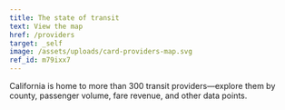 ```yaml
---
title: The state of transit
text: View the map
href: /providers
target: _self
image: /assets/uploads/card-providers-map.svg
ref_id: m79ixx7
---
```

California is home to more than 300 transit providers—explore them by county, passenger volume, fare revenue, and other data points.